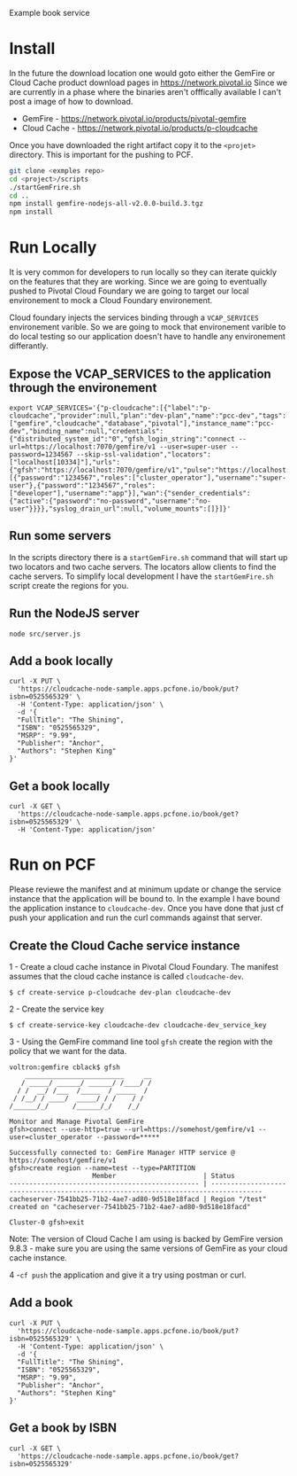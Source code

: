 Example book service

# Install 
In the future the download location one would goto either the GemFire or Cloud Cache product download pages in https://network.pivotal.io  Since we are currently in a phase where the binaries aren't offfically available I can't post a image of how to download.


* GemFire - https://network.pivotal.io/products/pivotal-gemfire
* Cloud Cache - https://network.pivotal.io/products/p-cloudcache


Once you have downloaded the right artifact copy it to the `<projet>` directory.    This is important for the pushing to PCF.

```bash
git clone <exmples repo>
cd <project>/scripts
./startGemFrire.sh
cd ..
npm install gemfire-nodejs-all-v2.0.0-build.3.tgz 
npm install
```

# Run Locally
 It is very common for developers to run locally so they can iterate quickly on the features that they are working.   Since we are going to eventually pushed to Pivotal Cloud Foundary we are going to target our local environement to mock a Cloud Foundary environement.

 Cloud foundary injects the services binding through a `VCAP_SERVICES` environement varible.    So we are going to mock that environement varible to do local testing so our application doesn't have to handle any environement differantly.

## Expose the VCAP_SERVICES to the application through the environement 
```
export VCAP_SERVICES='{"p-cloudcache":[{"label":"p-cloudcache","provider":null,"plan":"dev-plan","name":"pcc-dev","tags":["gemfire","cloudcache","database","pivotal"],"instance_name":"pcc-dev","binding_name":null,"credentials":{"distributed_system_id":"0","gfsh_login_string":"connect --url=https://localhost:7070/gemfire/v1 --user=super-user --password=1234567 --skip-ssl-validation","locators":["localhost[10334]"],"urls":{"gfsh":"https://localhost:7070/gemfire/v1","pulse":"https://localhost:7070/pulse"},"users":[{"password":"1234567","roles":["cluster_operator"],"username":"super-user"},{"password":"1234567","roles":["developer"],"username":"app"}],"wan":{"sender_credentials":{"active":{"password":"no-password","username":"no-user"}}}},"syslog_drain_url":null,"volume_mounts":[]}]}'
```
## Run some servers 

In the scripts directory there is a `startGemFire.sh` command that will start up two locators and two cache servers.    The locators allow clients to find the cache servers.   To simplify local development I have the `startGemFire.sh` script create the regions for you.

## Run the NodeJS server 
```
node src/server.js
```

## Add a book locally 
```
curl -X PUT \
  'https://cloudcache-node-sample.apps.pcfone.io/book/put?isbn=0525565329' \
  -H 'Content-Type: application/json' \
  -d '{
  "FullTitle": "The Shining",
  "ISBN": "0525565329",
  "MSRP": "9.99",
  "Publisher": "Anchor",
  "Authors": "Stephen King"
}'
```
## Get a book locally
```
curl -X GET \
  'https://cloudcache-node-sample.apps.pcfone.io/book/get?isbn=0525565329' \
  -H 'Content-Type: application/json' 

```

# Run on PCF

Please reviewe the manifest and at minimum update or change the service instance that the application will be bound to.   In the example I have bound the application instance to `cloudcache-dev`.   Once you have done that just cf push your application and run the curl commands against that server.

## Create the Cloud Cache service instance

1 -  Create a cloud cache instance in Pivotal Cloud Foundary.   The manifest assumes that the cloud cache instance is called `cloudcache-dev`.
```
$ cf create-service p-cloudcache dev-plan cloudcache-dev
```
2 - Create the service key 
```
$ cf create-service-key cloudcache-dev cloudcache-dev_service_key
```
3 - Using the GemFire command line tool ``gfsh`` create the region with the policy that we want for the data.

```
voltron:gemfire cblack$ gfsh
    _________________________     __
   / _____/ ______/ ______/ /____/ /
  / /  __/ /___  /_____  / _____  / 
 / /__/ / ____/  _____/ / /    / /  
/______/_/      /______/_/    /_/  

Monitor and Manage Pivotal GemFire
gfsh>connect --use-http=true --url=https://somehost/gemfire/v1 --user=cluster_operator --password=*****

Successfully connected to: GemFire Manager HTTP service @ https://somehost/gemfire/v1
gfsh>create region --name=test --type=PARTITION
                     Member                      | Status
------------------------------------------------ | -----------------------------------------------------------------------------------
cacheserver-7541bb25-71b2-4ae7-ad80-9d518e18facd | Region "/test" created on "cacheserver-7541bb25-71b2-4ae7-ad80-9d518e18facd"

Cluster-0 gfsh>exit
```
Note: The version of Cloud Cache I am using is backed by GemFire version 9.8.3 - make sure you are using the same versions of GemFire as your cloud cache instance.

4 -`cf push` the application and give it a try using postman or curl.

## Add a book 
```
curl -X PUT \
  'https://cloudcache-node-sample.apps.pcfone.io/book/put?isbn=0525565329' \
  -H 'Content-Type: application/json' \
  -d '{
  "FullTitle": "The Shining",
  "ISBN": "0525565329",
  "MSRP": "9.99",
  "Publisher": "Anchor",
  "Authors": "Stephen King"
}'
```
## Get a book by ISBN
```
curl -X GET \
  'https://cloudcache-node-sample.apps.pcfone.io/book/get?isbn=0525565329' 
```
